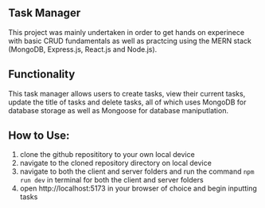 ## Task Manager

This project was mainly undertaken in order to get hands on experinece with basic CRUD fundamentals as well as practcing using the MERN stack (MongoDB, Express.js, React.js and Node.js).

## Functionality

This task manager allows users to create tasks, view their current tasks, update the title of tasks and delete tasks, all of which uses MongoDB for database storage as well as Mongoose for database maniputlation.

## How to Use:
1) clone the github reposititory to your own local device
2) navigate to the cloned repository directory on local device
3) navigate to both the client and server folders and run the command ```npm run dev``` in terminal for both the client and server folders
4) open http://localhost:5173 in your browser of choice and begin inputting tasks
